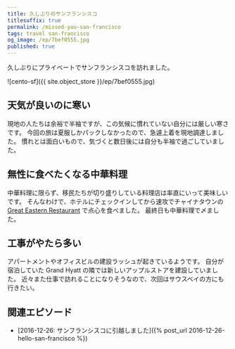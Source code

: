 ```yaml
---
title: 久しぶりのサンフランシスコ
titlesuffix: true
permalink: /missed-you-san-francisco
tags: travel san-francisco
og_image: /ep/7bef0555.jpg
published: true
---
```


久しぶりにプライベートでサンフランシスコを訪れました。

![cento-sf]({{ site.object_store }}/ep/7bef0555.jpg)

## 天気が良いのに寒い

現地の人たちは余裕で半袖ですが、この気候に慣れていない自分には厳しい寒さです。
今回の旅は夏服しかパックしなかったので、急遽上着を現地調達しました。
慣れとは面白いもので、気づくと数日後には自分も半袖で過ごしていました。

## 無性に食べたくなる中華料理

中華料理に限らず、移民たちが切り盛りしている料理店は率直にいって美味しいです。
そんなわけで、ホテルにチェックインしてから速攻でチャイナタウンの [Great Eastern Restaurant](https://www.yelp.com/biz/great-eastern-restaurant-san-francisco) で点心を食べました。
最終日も中華料理で〆ました。

## 工事がやたら多い

アパートメントやオフィスビルの建設ラッシュが起きているようです。
自分が宿泊していた Grand Hyatt の隣では新しいアップルストアを建設していました。
近々また仕事で訪れることになりそうなので、次回はサウスベイの方にも行きたい。

## 関連エピソード

- [2016-12-26: サンフランシスコに引越しました]({% post_url 2016-12-26-hello-san-francisco %})
